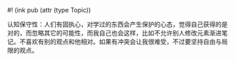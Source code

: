 #! (ink pub (attr (type Topic))

认知保守性：人们有固执心，对学过的东西会产生保护的心态，觉得自己获得的是对的，而忽略其它的可能性，而我自己也会这样，比如不允许别人修改元素渐进笔记。不喜欢有别的观点和他相对。如果有冲突会让我很难受，不过要坚持自由与局限的观点。